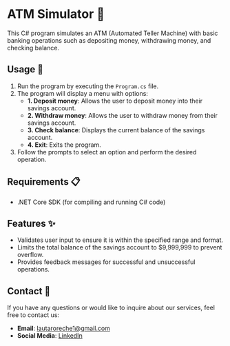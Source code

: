 # ATM Simulator 🏧

This C# program simulates an ATM (Automated Teller Machine) with basic banking operations such as depositing money, withdrawing money, and checking balance.

## Usage 🚀

1. Run the program by executing the `Program.cs` file.
2. The program will display a menu with options:
    - **1. Deposit money**: Allows the user to deposit money into their savings account.
    - **2. Withdraw money**: Allows the user to withdraw money from their savings account.
    - **3. Check balance**: Displays the current balance of the savings account.
    - **4. Exit**: Exits the program.
3. Follow the prompts to select an option and perform the desired operation.

## Requirements 📋

- .NET Core SDK (for compiling and running C# code)

## Features ✨

- Validates user input to ensure it is within the specified range and format.
- Limits the total balance of the savings account to $9,999,999 to prevent overflow.
- Provides feedback messages for successful and unsuccessful operations.

## Contact 📧

If you have any questions or would like to inquire about our services, feel free to contact us:

- **Email**: lautaroreche1@gmail.com
- **Social Media**: [LinkedIn](https://www.linkedin.com/in/lautaroreche/)
